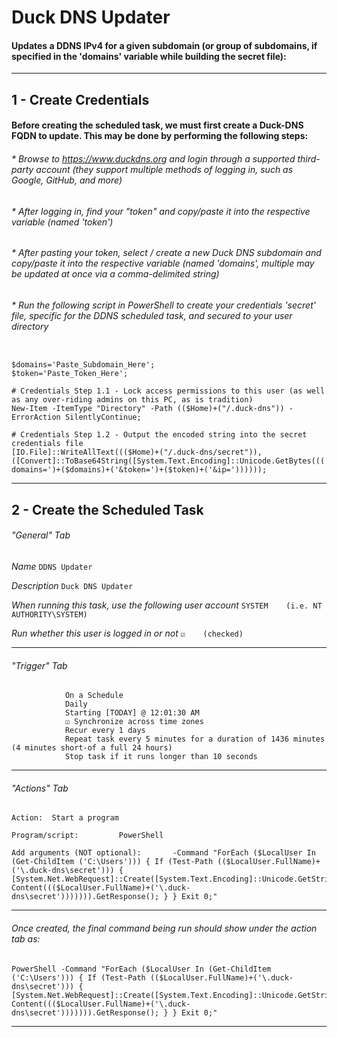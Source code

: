 # Duck DNS Updater
####  Updates a DDNS IPv4 for a given subdomain (or group of subdomains, if specified in the 'domains' variable while building the secret file):
***

## 1 - Create Credentials
#### Before creating the scheduled task, we must first create a Duck-DNS FQDN to update. This may be done by performing the following steps:

###### * Browse to https://www.duckdns.org and login through a supported third-party account (they support multiple methods of logging in, such as Google, GitHub, and more)
###### * After logging in, find your "token" and copy/paste it into the respective variable (named 'token')
###### * After pasting your token, select / create a new Duck DNS subdomain and copy/paste it into the respective variable (named 'domains', multiple may be updated at once via a comma-delimited string)
###### * Run the following script in PowerShell to create your credentials 'secret' file, specific for the DDNS scheduled task, and secured to your user directory
```

$domains='Paste_Subdomain_Here';
$token='Paste_Token_Here';

# Credentials Step 1.1 - Lock access permissions to this user (as well as any over-riding admins on this PC, as is tradition)
New-Item -ItemType "Directory" -Path (($Home)+("/.duck-dns")) -ErrorAction SilentlyContinue;

# Credentials Step 1.2 - Output the encoded string into the secret credentials file
[IO.File]::WriteAllText((($Home)+("/.duck-dns/secret")),([Convert]::ToBase64String([System.Text.Encoding]::Unicode.GetBytes((('https://www.duckdns.org/update?domains=')+($domains)+('&token=')+($token)+('&ip='))))));

```
***

## 2 - Create the Scheduled Task


###### "General" Tab
*Name*
```DDNS Updater```

*Description*
```Duck DNS Updater```

*When running this task, use the following user account*
```SYSTEM    (i.e. NT AUTHORITY\SYSTEM)```

*Run whether this user is logged in or not*
```☑    (checked)```
***

###### "Trigger" Tab
```
			On a Schedule
			Daily
			Starting [TODAY] @ 12:01:30 AM
			☑ Synchronize across time zones
			Recur every 1 days
			Repeat task every 5 minutes for a duration of 1436 minutes (4 minutes short-of a full 24 hours)
			Stop task if it runs longer than 10 seconds
```
***


###### "Actions" Tab
```
Action:  Start a program

Program/script:			PowerShell

Add arguments (NOT optional):		-Command "ForEach ($LocalUser In (Get-ChildItem ('C:\Users'))) { If (Test-Path (($LocalUser.FullName)+('\.duck-dns\secret'))) { [System.Net.WebRequest]::Create([System.Text.Encoding]::Unicode.GetString([System.Convert]::FromBase64String((Get-Content((($LocalUser.FullName)+('\.duck-dns\secret'))))))).GetResponse(); } } Exit 0;"
```
***

###### Once created, the final command being run should show under the action tab as:
```
PowerShell -Command "ForEach ($LocalUser In (Get-ChildItem ('C:\Users'))) { If (Test-Path (($LocalUser.FullName)+('\.duck-dns\secret'))) { [System.Net.WebRequest]::Create([System.Text.Encoding]::Unicode.GetString([System.Convert]::FromBase64String((Get-Content((($LocalUser.FullName)+('\.duck-dns\secret'))))))).GetResponse(); } } Exit 0;"
```
***
